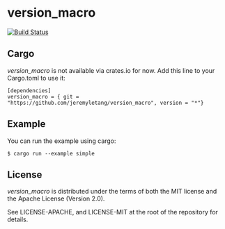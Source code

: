 version_macro
=============
[![Build Status](https://travis-ci.org/jeremyletang/version_macro.svg?branch=master)](https://travis-ci.org/jeremyletang/version_macro)

## Cargo
*version_macro* is not available via crates.io for now. Add this line to your
Cargo.toml to use it:
```
[dependencies]
version_macro = { git = "https://github.com/jeremyletang/version_macro", version = "*"}
```

## Example
You can run the example using cargo:
```
$ cargo run --example simple
```

## License
*version_macro* is distributed under the terms of both the MIT license and
the Apache License (Version 2.0).

See LICENSE-APACHE, and LICENSE-MIT at the root of the repository for details.
